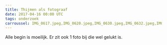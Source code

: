 ```yaml
---
title: Thijmen als fotograaf
date: 2017-04-16 00:00 UTC
tags: onderzoek
carroussel: IMG_0617.jpeg,IMG_0620.jpeg,IMG_0630.jpeg,IMG_0632.jpeg,IMG_0635.jpeg,IMG_0636.jpeg,IMG_0637.jpeg,IMG_0638.jpeg,IMG_0639.jpeg,IMG_0640.jpeg,IMG_0641.jpeg,IMG_0642.jpeg,IMG_0643.jpeg,IMG_0644.jpeg,IMG_0645.jpeg,IMG_0647.jpeg,IMG_0648.jpeg,IMG_0649.jpeg,IMG_0661.jpeg,IMG_0671.jpeg,IMG_0675.jpeg,IMG_0679.jpeg,IMG_0681.jpeg,IMG_0683.jpeg,IMG_0684.jpeg,IMG_0685.jpeg,IMG_0689.jpeg,IMG_0695.jpeg,IMG_0703.jpeg,IMG_0729.jpeg,IMG_0783.jpeg,IMG_0828.jpeg,IMG_0933.jpeg,IMG_1043.jpeg,IMG_1045.jpeg,IMG_1047.jpeg,IMG_1049.jpeg,IMG_1183.jpeg,IMG_1223.jpeg
---
```

Alle begin is moeilijk. Er zit ook 1 foto bij die wel gelukt is.



